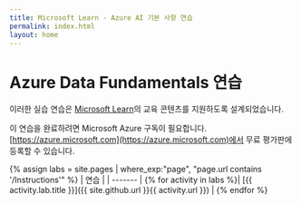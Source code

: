 ```yaml
---
title: Microsoft Learn - Azure AI 기본 사항 연습
permalink: index.html
layout: home
---
```


# Azure Data Fundamentals 연습

이러한 실습 연습은 [Microsoft Learn](https://docs.microsoft.com/training/)의 교육 콘텐츠를 지원하도록 설계되었습니다.

이 연습을 완료하려면 Microsoft Azure 구독이 필요합니다. [https://azure.microsoft.com](https://azure.microsoft.com)에서 무료 평가판에 등록할 수 있습니다.

{% assign labs = site.pages | where_exp:"page", "page.url contains '/Instructions'" %}
| 연습 |
| ------- | 
{% for activity in labs  %}| [{{ activity.lab.title }}]({{ site.github.url }}{{ activity.url }}) |
{% endfor %}